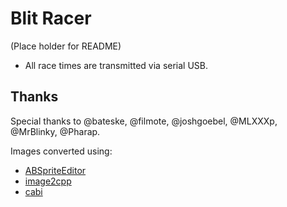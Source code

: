 # Blit Racer

(Place holder for README)

- All race times are transmitted via serial USB.



## Thanks

Special thanks to @bateske, @filmote, @joshgoebel, @MLXXXp, @MrBlinky, @Pharap.

Images converted using:

 - [ABSpriteEditor](https://github.com/Pharap/ABSpriteEditor)
 - [image2cpp](http://javl.github.io/image2cpp/)
 - [cabi](https://github.com/MLXXXp/Arduboy2/tree/master/extras/cabi)